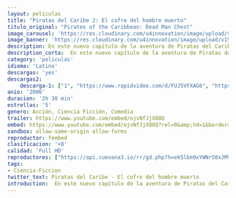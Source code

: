 ```yaml
---
layout: peliculas
title: "Piratas del Caribe 2: El cofre del hombre muerto"
titulo_original: "Pirates of the Caribbean: Dead Man Chest"
image_carousel: 'https://res.cloudinary.com/u4innovation/image/upload/v1560728826/piratas-cofre-poster-min_yjsyhp.jpg'
image_banner: 'https://res.cloudinary.com/u4innovation/image/upload/v1560728829/piratas-cofre-banner-min_ortcep.jpg'
description: En este nuevo capítulo de la aventura de Piratas del Caribe, el siempre excéntrico pirata Jack Sparrow se enfrenta de manera súbita a su pasado. Hace trece años, Jack firmó un pacto con Davy Jones, el señor de los siete mares, cuyo espíritu maléfico no tiene rival al igual que sus tentáculos.
description_corta:  En este nuevo capítulo de la aventura de Piratas del Caribe, el siempre excéntrico pirata Jack Sparrow se enfrenta de manera súbita a su pasado. Hace trece años, Jack firmó un pacto con Davy Jones, el señor de los siete mares, cuyo espíritu maléfico no tiene rival al igual que sus tentáculos.
category: 'peliculas'
idioma: 'Latino'
descargas: 'yes'
descargas2:
    descarga-1: ["1", "https://www.rapidvideo.com/d/FUJ5VFXAG6", "https://www.google.com/s2/favicons?domain=www.rapidvideo.com","RapidVideo","https://res.cloudinary.com/imbriitneysam/image/upload/v1541473684/mexico.png", "Latino", "Full HD"]
anio: '2006'
duracion: '2h 30 min'
estrellas: '5'
genero: Acción, Ciencia Ficción, Comedia
trailer: https://www.youtube.com/embed/ojvNfJjX8OQ
embed: https://www.youtube.com/embed/ojvNfJjX8OQ?rel=0&amp;hd=1&border=0&wmode=opaque&enablejsapi=1&modestbranding=1&controls=1&showinfo=1
sandbox: allow-same-origin allow-forms
reproductor: fembed
clasificacion: '+8'
calidad: 'Full HD'
reproductores: ["https://api.cuevana3.io/rr/gd.php?h=ek5lbm9xYWNrS0xJMVp5b21KREk0dFBLbjVkaHhkRGdrOG1jbnBpUnhhS1ZzcGlLaTh1ajRwamNwYXVjcXBLL2xjdUVkMmlvMmMzY2tHeG9aNWl6NU1XU3FadVkyUT09"]
tags:
- Ciencia-Ficcion
twitter_text: Piratas del Caribe - El cofre del hombre muerto
introduction:  En este nuevo capítulo de la aventura de Piratas del Caribe, el siempre excéntrico pirata Jack Sparrow se enfrenta de manera súbita a su pasado. Hace trece años, Jack firmó un pacto con Davy Jones, el señor de los siete mares, cuyo espíritu maléfico no tiene rival al igual que sus tentáculos.
---
```












